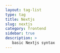 ```yaml
---
layout: tag-list
type: tag
title: Nextjs
slug: nextjs
category: frontend
sidebar: true
description: >
   basic Nextjs syntax
---
```

